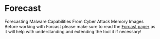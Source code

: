 # Forecast
Forecasting Malware Capabilities From Cyber Attack Memory Images
Before working with Forcast please make sure to read the 
[Forcast paper]() 
as it will help with understanding and extending the tool it if necessary!

